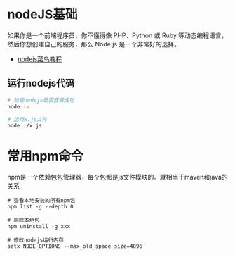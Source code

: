 # nodeJS基础
如果你是一个前端程序员，你不懂得像 PHP、Python 或 Ruby 等动态编程语言，然后你想创建自己的服务，那么 Node.js 是一个非常好的选择。

- [nodejs菜鸟教程](https://www.runoob.com/nodejs/nodejs-tutorial.html)

## 运行nodejs代码
```sh
# 检查nodejs是否安装成功
node -v

# 运行x.js文件
node ./x.js

```

# 常用npm命令
npm是一个依赖包包管理器，每个包都是js文件模块的。就相当于maven和java的关系
```shell
# 查看本地安装的所有npm包
npm list -g --depth 0

# 删除本地包
npm uninstall -g xxx

# 修改nodejs运行内存
setx NODE_OPTIONS --max_old_space_size=4096

```

